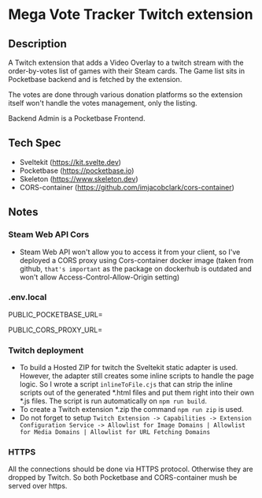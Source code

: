 # Mega Vote Tracker Twitch extension

## Description
A Twitch extension that adds a Video Overlay to a twitch stream with the order-by-votes list of games with their Steam cards.
The Game list sits in Pocketbase backend and is fetched by the extension.

The votes are done through various donation platforms so the extension itself won't handle the votes management, only the listing.

Backend Admin is a Pocketbase Frontend.

## Tech Spec
- Sveltekit (https://kit.svelte.dev)
- Pocketbase (https://pocketbase.io)
- Skeleton (https://www.skeleton.dev)
- CORS-container (https://github.com/imjacobclark/cors-container)

## Notes

### Steam Web API Cors
- Steam Web API won't allow you to access it from your client, so I've deployed a CORS proxy using Cors-container docker image (taken from github, `that's important` as the package on dockerhub is outdated and won't allow Access-Control-Allow-Origin setting)

### .env.local
PUBLIC_POCKETBASE_URL=

PUBLIC_CORS_PROXY_URL=

### Twitch deployment
- To build a Hosted ZIP for twitch the Sveltekit static adapter is used. However, the adapter still creates some inline scripts to handle the page logic. So I wrote a script `inlineToFile.cjs` that can strip the inline scripts out of the generated *.html files and put them right into their own *.js files. The script is run automatically on `npm run build`.
- To create a Twitch extension *.zip the command `npm run zip` is used.
- Do not forget to setup `Twitch Extension -> Capabilities -> Extension Configuration Service -> Allowlist for Image Domains | Allowlist for Media Domains | Allowlist for URL Fetching Domains`

### HTTPS
All the connections should be done via HTTPS protocol. Otherwise they are dropped by Twitch. So both Pocketbase and CORS-container mush be served over https.
